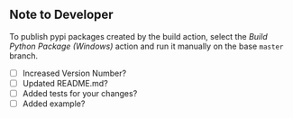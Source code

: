 ## Note to Developer

To publish pypi packages created by the build action, select the *Build Python Package (Windows)* action and run it manually on the base `master` branch.

- [ ] Increased Version Number?
- [ ] Updated README.md?
- [ ] Added tests for your changes?
- [ ] Added example?
